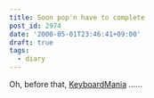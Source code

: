 ```yaml
---
title: Soon pop'n have to complete
post_id: 2974
date: '2000-05-01T23:46:41+09:00'
draft: true
tags:
  - diary
---
```


Oh, before that, [KeyboardMania](https://danmaq.com/km-iik) ......
